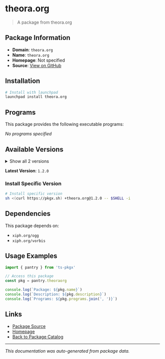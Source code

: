 # theora.org

> A package from theora.org

## Package Information

- **Domain**: `theora.org`
- **Name**: `theora.org`
- **Homepage**: Not specified
- **Source**: [View on GitHub](https://github.com/pkgxdev/pantry/tree/main/projects/theora.org/package.yml)

## Installation

```bash
# Install with launchpad
launchpad install theora.org
```

## Programs

This package provides the following executable programs:

*No programs specified*

## Available Versions

<details>
<summary>Show all 2 versions</summary>

- `1.2.0`, `1.1.1`

</details>

**Latest Version**: `1.2.0`

### Install Specific Version

```bash
# Install specific version
sh <(curl https://pkgx.sh) +theora.org@1.2.0 -- $SHELL -i
```

## Dependencies

This package depends on:

- `xiph.org/ogg`
- `xiph.org/vorbis`

## Usage Examples

```typescript
import { pantry } from 'ts-pkgx'

// Access this package
const pkg = pantry.theoraorg

console.log(`Package: ${pkg.name}`)
console.log(`Description: ${pkg.description}`)
console.log(`Programs: ${pkg.programs.join(', ')}`)
```

## Links

- [Package Source](https://github.com/pkgxdev/pantry/tree/main/projects/theora.org/package.yml)
- [Homepage](#)
- [Back to Package Catalog](../package-catalog.md)

---

*This documentation was auto-generated from package data.*
